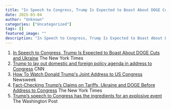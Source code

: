 ```yaml
---
title: "In Speech to Congress, Trump Is Expected to Boast About DOGE Cuts and Ukraine - The New York Times"
date: 2025-03-04
author: "Unknown"
categories: ["Uncategorized"]
tags: []
featured_image: ""
description: "In Speech to Congress, Trump Is Expected to Boast About DOGE Cuts and Ukraine&nbsp;&nbsp;The New York TimesTrump to lay out domestic and foreign policy agenda i..."
---
```


  1. [In Speech to Congress, Trump Is Expected to Boast About DOGE Cuts and Ukraine](https://news.google.com/rss/articles/CBMijwFBVV95cUxOVUhxVEh5WDJvQlNqZlk5eV9QMGp3YTNjU2RRZzRaWWhQRzJ0RjZmeWlvajV1MzZBcjNOQVJERnNONmRJaVRNUXVucjdtM3RFenh6Y3FFcUxMbE1DTUw4S3ZJT2thQklIVDhYaV9GdHA1ZjRnSmFVR3U5LWJjSHpHQk1iekRES081U19Zb1Z2SQ?oc=5)  The New York Times
  2. [Trump to lay out domestic and foreign policy agenda in address to Congress](https://news.google.com/rss/articles/CBMiiAFBVV95cUxOeVFKMXczR2M3Mi1iZGdaQXpyb2UwR3lBVHotTTU4RWlZQUhEMld4S0dSRlNKUlJWX1pRQVBaNU1JZTZ5eG5iNVBaQzdXMVFmeC11ZW5XcTZtTE9WUS1DQkl0cmxZenVpUE5qTWtnaXBUZjlKQ0kzMXBndlRlSGNFdGJlUWNyRlFm?oc=5)  CNN
  3. [How To Watch Donald Trump's Joint Address to US Congress](https://news.google.com/rss/articles/CBMimgFBVV95cUxOYUVrNGo2bTBOR2RJNlZmMFNCMmlmX2xLbHhOVGRocVQxemprNlhUS0ZTcmw3ZlVwMW4zNEd1enduRmQ3dzEzdkZQN3hmWGdJWG84Z2QzblRBWFlhRWphY1hzSTFpR3hoWlFJaGhNSDgyMXNjaWhYeUxrXzBhNlpwc1JrLWd2WVlNdVc1NVZvMElZRWpMSUprT2lR?oc=5)  Newsweek
  4. [Fact-Checking Trump’s Claims on Tariffs, Ukraine and DOGE Before Address to Congress](https://news.google.com/rss/articles/CBMioAFBVV95cUxNMng1X0VCWXBvZ19rcmVPdnJKZm5JSmJVUHdNLV9OS1lSdGIwbGJSekJMNkVndzFrVEdyM0dRLXFHNHhKT0RobmRYU2JKc3NtaDJSd3FZVkVPMXd0T2pyNWlJUExIcHZ6NTBsemNzcllkaVlxemh0RURhdWtkclhxLXBhcEtDMlRqOTYwVGh0V1dWWGRWaTVSSE1yNGZvOWdN?oc=5)  The New York Times
  5. [Trump’s speech to Congress has the ingredients for an explosive event](https://news.google.com/rss/articles/CBMijgFBVV95cUxPRFBDbmZQbWpxc2RlSFR0RXY4dk8xdW1mclc0c1hoSW5xQ01JUl84WWxKYWRuR2NndDllY0l4S2dUN3ozVXk2X01CbnBrenJwak5tZGNYZmZvMk1iY1dPaVk5UDU3bldsb2hxS0ktS2szWDZwTWNsN3lIYVhVZ0pmYk5PNlU3bF9NXzBJb1hR?oc=5)  The Washington Post


